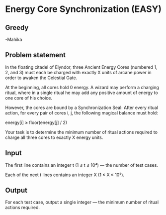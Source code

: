 # Energy Core Synchronization (EASY)
## Greedy
-Mahika
## Problem statement
In the floating citadel of Elyndor, three Ancient Energy Cores (numbered 1, 2, and 3) must each be charged with exactly X units of arcane power in order to awaken the Celestial Gate.

At the beginning, all cores hold 0 energy. A wizard may perform a charging ritual, where in a single ritual he may add any positive amount of energy to one core of his choice.

However, the cores are bound by a Synchronization Seal: After every ritual action, for every pair of cores i, j, the following magical balance must hold:

energy[i] ≥ floor(energy[j] / 2)

Your task is to determine the minimum number of ritual actions required to charge all three cores to exactly X energy units.

## Input
The first line contains an integer t (1 ≤ t ≤ 10⁴) — the number of test cases.

Each of the next t lines contains an integer X (1 ≤ X ≤ 10⁹).

## Output
For each test case, output a single integer — the minimum number of ritual actions required.

